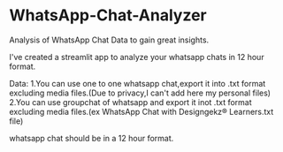 # WhatsApp-Chat-Analyzer
Analysis of WhatsApp Chat Data to gain great insights.

I've created a streamlit app to analyze your whatsapp chats in 12 hour format.

Data: 
1.You can use one to one whatsapp chat,export it into .txt format excluding media files.(Due to privacy,I can't add here my personal files)
2.You can use groupchat of whatsapp and export it inot .txt format excluding media files.(ex WhatsApp Chat with Designgekz® Learners.txt file)

whatsapp chat should be in a 12 hour format.



